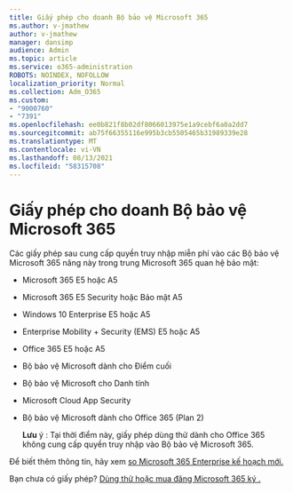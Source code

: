 ```yaml
---
title: Giấy phép cho doanh Bộ bảo vệ Microsoft 365
ms.author: v-jmathew
author: v-jmathew
manager: dansimp
audience: Admin
ms.topic: article
ms.service: o365-administration
ROBOTS: NOINDEX, NOFOLLOW
localization_priority: Normal
ms.collection: Adm_O365
ms.custom:
- "9000760"
- "7391"
ms.openlocfilehash: ee0b821f8b02df8066013975e1a9cebf6a0a2dd7
ms.sourcegitcommit: ab75f66355116e995b3cb5505465b31989339e28
ms.translationtype: MT
ms.contentlocale: vi-VN
ms.lasthandoff: 08/13/2021
ms.locfileid: "58315708"
---
```

# <a name="licenses-for-microsoft-365-defender"></a>Giấy phép cho doanh Bộ bảo vệ Microsoft 365

Các giấy phép sau cung cấp quyền truy nhập miễn phí vào các Bộ bảo vệ Microsoft 365 năng này trong trung Microsoft 365 quan hệ bảo mật:

- Microsoft 365 E5 hoặc A5
- Microsoft 365 E5 Security hoặc Bảo mật A5
- Windows 10 Enterprise E5 hoặc A5
- Enterprise Mobility + Security (EMS) E5 hoặc A5
- Office 365 E5 hoặc A5
- Bộ bảo vệ Microsoft dành cho Điểm cuối
- Bộ bảo vệ Microsoft cho Danh tính
- Microsoft Cloud App Security
- Bộ bảo vệ Microsoft dành cho Office 365 (Plan 2)

    **Lưu** ý : Tại thời điểm này, giấy phép dùng thử dành cho Office 365 không cung cấp quyền truy nhập vào Bộ bảo vệ Microsoft 365.

Để biết thêm thông tin, hãy xem [so Microsoft 365 Enterprise kế hoạch mới.](https://go.microsoft.com/fwlink/?linkid=2143458)

Bạn chưa có giấy phép? [Dùng thử hoặc mua đăng Microsoft 365 ký .](https://go.microsoft.com/fwlink/?linkid=2143625)
